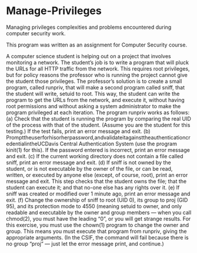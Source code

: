 # Manage-Privileges
Managing privileges complexities and problems encountered during computer security work.

This program was written as an assignment for Computer Security course.

A computer science student is helping out on a project that involves monitoring a network. The student’s job is to write a program that will pluck the URLs for all HTTP traffic from the network. This requires root privileges, but for policy reasons the professor who is running the project cannot give the student those privileges.
The professor’s solution is to create a small program, called runpriv, that will make a second program called sniff, that the student will write, setuid to root. This way, the student can write the program to get the URLs from the network, and execute it, without having root permissions and without asking a system administrator to make the program privileged at each iteration.
The program runpriv works as follows:
(a) Check that the student is running the program by comparing the real UID of the process with that of the
student. (Assume you are the student for this testing.) If the test fails, print an error message and exit.
(b) Prompttheuserforhisorherpassword,andvalidateitagainsttheauthenticationcredentialintheUCDavis Central Authentication System (use the program kinit(1) for this). If the password entered is incorrect, print an error message and exit.
(c) If the current working directory does not contain a file called sniff, print an error message and exit.
(d) If sniff is not owned by the student, or is not executable by the owner of the file, or can be read, written, or executed by anyone else (except, of course, root), print an error message and exit. This step checks that the student owns the file; that the student can execute it; and that no-one else has any rights over it.
(e) If sniff was created or modified over 1 minute ago, print an error message and exit.
(f) Change the ownership of sniff to root (UID 0), its group to proj (GID 95), and its protection mode to 4550 (meaning setuid to owner, and only readable and executable by the owner and group members — when you call chmod(2), you must have the leading “0”, or you will get strange results. For this exercise, you must use the chown(1) program to change the owner and group. This means you must execute that program from runpriv, giving the appropriate arguments. (In the CSIF, the command will fail because there is no group “proj” — just let the error message print, and continue.)
